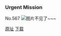 ### Urgent Mission
No.567
![图片不见了~~~](https://imgs.xkcd.com/comics/urgent_mission.png)

[原址](https://xkcd.com//567) [下载](https://imgs.xkcd.com/comics/urgent_mission.png)


